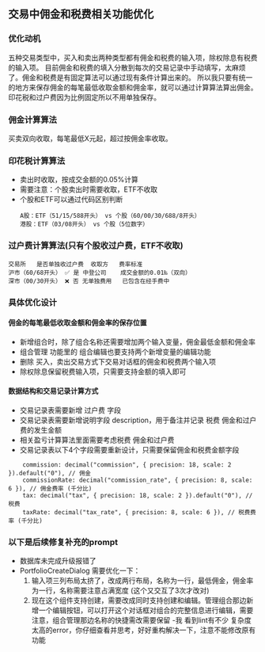 ## 交易中佣金和税费相关功能优化

### 优化动机

五种交易类型中，买入和卖出两种类型都有佣金和税费的输入项，除权除息有税费的输入项。
目前佣金和税费的填入分散到每次的交易记录中手动填写，太麻烦了。佣金和税费是有固定算法可以通过现有条件计算出来的。
所以我只要有统一的地方来保存佣金的每笔最低收取金额和佣金率，就可以通过计算算法算出佣金。印花税和过户费因为比例固定所以不用单独保存。

### 佣金计算算法

买卖双向收取，每笔最低X元起，超过按佣金率收取。

### 印花税计算算法

- 卖出时收取，按成交金额的0.05%计算
- 需要注意：个股卖出时需要收取，ETF不收取
- 个股和ETF可以通过代码区别判断
  ```
  A股​：ETF（51/15/588开头） vs 个股（60/00/30/688/8开头）
  ​港股​：ETF（03/08开头） vs 个股（5位数字）
  ```

### 过户费计算算法(只有个股收过户费，ETF不收取)

```
​交易所​	​是否单独收过户费​	​收取方​	​费率标准​
沪市（60/68开头）	✅ 是	中登公司	成交金额的0.01‰（双向）
深市（00/30开头）	❌ 否	无单独费用	已包含在经手费中
```

### 具体优化设计

#### 佣金的每笔最低收取金额和佣金率的保存位置

- 新增组合时，除了组合名称还需要增加两个输入变量，佣金最低金额和佣金率
- 组合管理 功能里的 组合编辑也要支持两个新增变量的编辑功能
- 删除 买入，卖出交易方式下交易对话框的佣金和税费两个输入项
- 除权除息保留税费输入项，只需要支持金额的填入即可

#### 数据结构和交易记录计算方式

- 交易记录表需要新增 过户费 字段
- 交易记录表需要新增说明字段 description，用于备注并记录 税费 佣金和过户费的发生金额
- 相关盈亏计算算法里面需要考虑税费 佣金和过户费
- 交易记录表以下4个字段需要重新设计，只需要保留佣金和税费金额字段

```
    commission: decimal("commission", { precision: 18, scale: 2 }).default("0"), // 佣金
    commissionRate: decimal("commission_rate", { precision: 8, scale: 6 }), // 佣金费率 (千分比)
    tax: decimal("tax", { precision: 18, scale: 2 }).default("0"), // 税费
    taxRate: decimal("tax_rate", { precision: 8, scale: 6 }), // 税费费率 (千分比)
```

### 以下是后续修复补充的prompt

- 数据库未完成升级报错了
- PortfolioCreateDialog 需要优化一下：
  1.  输入项三列布局太挤了，改成两行布局，名称为一行，最低佣金，佣金率为一行，名称需要注意占满宽度 (这个又交互了3次才改对)
  2.  现在这个组件支持创建，需要改成同时支持创建和编辑。管理组合那边新增一个编辑按钮，可以打开这个对话框对组合的完整信息进行编辑，需要注意，组合管理那边名称的快捷需改需要保留 -我 看到lint有不少 复杂度太高的error，你仔细查看并思考，好好重构解决一下，注意不能修改原有功能
